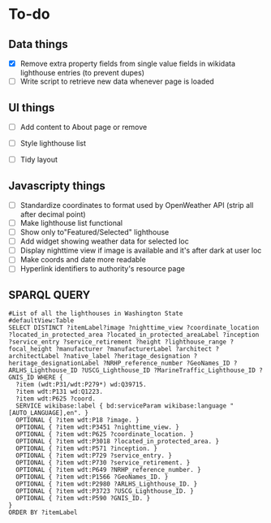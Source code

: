 # To-do

## Data things
- [X] Remove extra property fields from single value fields in wikidata lighthouse entries (to prevent dupes)
- [ ] Write script to retrieve new data whenever page is loaded

## UI things
- [ ] Add content to About page or remove
- [ ] Style lighthouse list
- [ ] Tidy layout


## Javascripty things
- [ ] Standardize coordinates to format used by OpenWeather API (strip all after decimal point)
- [ ] Make lighthouse list functional
- [ ] Show only to"Featured/Selected" lighthouse
- [ ] Add widget showing weather data for selected loc
- [ ] Display nighttime view if image is available and it's after dark at user loc
- [ ] Make coords and date more readable
- [ ] Hyperlink identifiers to authority's resource page

## SPARQL QUERY
```
#List of all the lighthouses in Washington State
#defaultView:Table
SELECT DISTINCT ?itemLabel?image ?nighttime_view ?coordinate_location ?located_in_protected_area ?located_in_protected_areaLabel ?inception ?service_entry ?service_retirement ?height ?lighthouse_range ?focal_height ?manufacturer ?manufacturerLabel ?architect ?architectLabel ?native_label ?heritage_designation ?heritage_designationLabel ?NRHP_reference_number ?GeoNames_ID ?ARLHS_Lighthouse_ID ?USCG_Lighthouse_ID ?MarineTraffic_Lighthouse_ID ?GNIS_ID WHERE {
  ?item (wdt:P31/wdt:P279*) wd:Q39715.
  ?item wdt:P131 wd:Q1223.
  ?item wdt:P625 ?coord.
  SERVICE wikibase:label { bd:serviceParam wikibase:language "[AUTO_LANGUAGE],en". }
  OPTIONAL { ?item wdt:P18 ?image. }
  OPTIONAL { ?item wdt:P3451 ?nighttime_view. }
  OPTIONAL { ?item wdt:P625 ?coordinate_location. }
  OPTIONAL { ?item wdt:P3018 ?located_in_protected_area. }
  OPTIONAL { ?item wdt:P571 ?inception. }
  OPTIONAL { ?item wdt:P729 ?service_entry. }
  OPTIONAL { ?item wdt:P730 ?service_retirement. }
  OPTIONAL { ?item wdt:P649 ?NRHP_reference_number. }
  OPTIONAL { ?item wdt:P1566 ?GeoNames_ID. }
  OPTIONAL { ?item wdt:P2980 ?ARLHS_Lighthouse_ID. }
  OPTIONAL { ?item wdt:P3723 ?USCG_Lighthouse_ID. }
  OPTIONAL { ?item wdt:P590 ?GNIS_ID. }
}
ORDER BY ?itemLabel
```